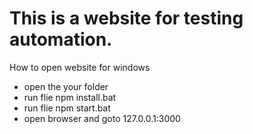 # This is a website for testing automation.

How to open website for windows
 - open the your folder
 - run flie npm install.bat
 - run flie npm start.bat
 - open browser and goto 127.0.0.1:3000
